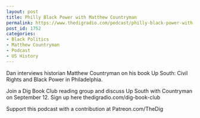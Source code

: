 ```yaml
---
layout: post
title: Philly Black Power with Matthew Countryman
permalink: https://www.thedigradio.com/podcast/philly-black-power-with-matthew-countryman/index.html
post_id: 1752
categories: 
- Black Politics
- Matthew Countryman
- Podcast
- US History
---
```


Dan interviews historian Matthew Countryman on his book 
Up South: Civil Rights and Black Power in Philadelphia.

Join a Dig Book Club reading group and discuss 
Up South with Countryman on September 12. Sign up here thedigradio.com/dig-book-club

Support this podcast with a contribution at Patreon.com/TheDig